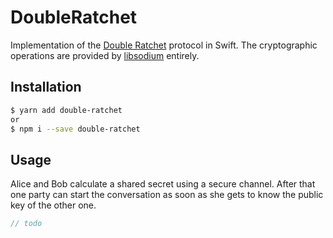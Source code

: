 # DoubleRatchet

Implementation of the [Double Ratchet](https://www.signal.org/docs/specifications/doubleratchet/#external-functions) protocol in Swift. The cryptographic operations are provided by [libsodium](https://github.com/jedisct1/libsodium) entirely.

## Installation

```bash
$ yarn add double-ratchet
or
$ npm i --save double-ratchet
```

## Usage

Alice and Bob calculate a shared secret using a secure channel. After that one party can start the conversation as soon as she gets to know the public key of the other one.

```typescript
// todo
```


